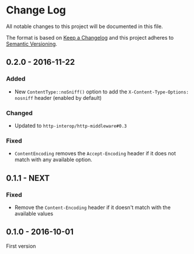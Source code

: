 # Change Log
All notable changes to this project will be documented in this file.

The format is based on [Keep a Changelog](http://keepachangelog.com/) 
and this project adheres to [Semantic Versioning](http://semver.org/).

## 0.2.0 - 2016-11-22

### Added

* New `ContentType::noSniff()` option to add the `X-Content-Type-Options: nosniff` header (enabled by default)

### Changed

* Updated to `http-interop/http-middleware#0.3`

### Fixed

* `ContentEncoding` removes the `Accept-Encoding` header if it does not match with any available option.

## 0.1.1 - NEXT

### Fixed

* Remove the `Content-Encoding` header if it doesn't match with the available values

## 0.1.0 - 2016-10-01

First version
